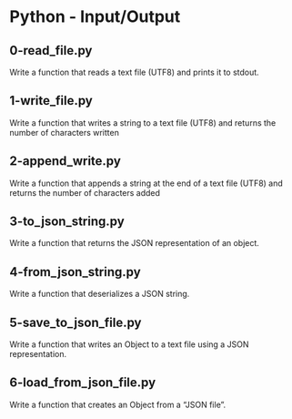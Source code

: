 # Python - Input/Output

## 0-read_file.py
Write a function that reads a text file (UTF8) and prints it to stdout.

## 1-write_file.py
Write a function that writes a string to a text file (UTF8) and returns the number of characters written

## 2-append_write.py
Write a function that appends a string at the end of a text file (UTF8) and returns the number of characters added

## 3-to_json_string.py
Write a function that returns the JSON representation of an object.

## 4-from_json_string.py
Write a function that deserializes a JSON string.

## 5-save_to_json_file.py
Write a function that writes an Object to a text file using a JSON representation.

## 6-load_from_json_file.py
Write a function that creates an Object from a “JSON file”.
